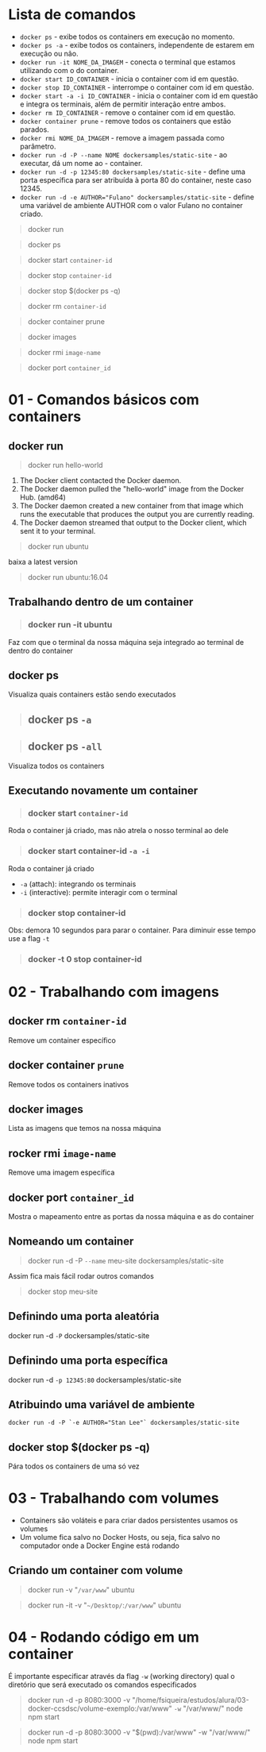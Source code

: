# Lista de comandos

- `docker ps` - exibe todos os containers em execução no momento.
- `docker ps -a` - exibe todos os containers, independente de estarem em execução ou não.
- `docker run -it NOME_DA_IMAGEM` - conecta o terminal que estamos utilizando com o do container.
- `docker start ID_CONTAINER` - inicia o container com id em questão.
- `docker stop ID_CONTAINER` - interrompe o container com id em questão.
- `docker start -a -i ID_CONTAINER` - inicia o container com id em questão e integra os terminais, além de permitir interação entre ambos.
- `docker rm ID_CONTAINER` - remove o container com id em questão.
- `docker container prune` - remove todos os containers que estão parados.
- `docker rmi NOME_DA_IMAGEM` - remove a imagem passada como parâmetro.
- `docker run -d -P --name NOME dockersamples/static-site` - ao executar, dá um nome ao - container.
- `docker run -d -p 12345:80 dockersamples/static-site` - define uma porta específica para ser atribuída à porta 80 do container, neste caso 12345.
- `docker run -d -e AUTHOR="Fulano" dockersamples/static-site` - define uma variável de ambiente AUTHOR com o valor Fulano no container criado.


> docker run

> docker ps

> docker start `container-id`

> docker stop `container-id`

> docker stop $(docker ps -q)

> docker rm `container-id`

> docker container prune

> docker images

> docker rmi `image-name`

> docker port `container_id`

# 01 - Comandos básicos com containers

##  docker run
> docker run hello-world

 1. The Docker client contacted the Docker daemon.
 2. The Docker daemon pulled the "hello-world" image from the Docker Hub.
    (amd64)
 3. The Docker daemon created a new container from that image which runs the
    executable that produces the output you are currently reading.
 4. The Docker daemon streamed that output to the Docker client, which sent it
    to your terminal.

> docker run ubuntu

baixa a latest version

> docker run ubuntu:16.04


## Trabalhando dentro de um container

> ### docker run -it ubuntu

Faz com que o terminal da nossa máquina seja integrado ao terminal de dentro do container

## docker ps
Visualiza quais containers estão sendo executados

> ## docker ps `-a` 

> ## docker ps `-all` 

Visualiza todos os containers 

## Executando novamente um container

> ### docker start `container-id`

Roda o container já criado, mas não atrela o nosso terminal ao dele

> ### docker start container-id `-a -i`

Roda o container já criado
- `-a` (attach): integrando os terminais
- `-i` (interactive): permite interagir com o terminal

> ### docker stop container-id

Obs: demora 10 segundos para parar o container. Para diminuir esse tempo use a flag `-t`

> ### docker -t 0 stop container-id

# 02 - Trabalhando com imagens

## docker rm `container-id`

Remove um container específico

## docker container `prune`

Remove todos os containers inativos

## docker images

Lista as imagens que temos na nossa máquina

## rocker rmi `image-name`

Remove uma imagem específica

## docker port `container_id`

Mostra o mapeamento entre as portas da nossa máquina e as do container

## Nomeando um container

> docker run -d -P `--name` meu-site dockersamples/static-site

Assim fica mais fácil rodar outros comandos

> docker stop meu-site

## Definindo uma porta aleatória

docker run -d `-P` dockersamples/static-site 

## Definindo uma porta específica

docker run -d `-p 12345:80` dockersamples/static-site

## Atribuindo uma variável de ambiente

    docker run -d -P `-e AUTHOR="Stan Lee"` dockersamples/static-site

## docker stop $(docker ps -q)

Pára todos os containers de uma só vez


# 03 - Trabalhando com volumes

- Containers são voláteis e para criar dados persistentes usamos os volumes
- Um volume fica salvo no Docker Hosts, ou seja, fica salvo no computador onde a Docker Engine está rodando

## Criando um container com volume
> docker run -v "`/var/www`" ubuntu

> docker run -it -v "`~/Desktop/`:`/var/www`" ubuntu

# 04 - Rodando código em um container
 É importante especificar através da flag `-w` (working directory) qual o diretório que será executado os comandos especificados

 > docker run -d -p 8080:3000 -v "/home/fsiqueira/estudos/alura/03-docker-ccsdsc/volume-exemplo:/var/www" `-w` "/var/www/" node npm start 

 > docker run -d -p 8080:3000 -v "$(pwd):/var/www" -w "/var/www/" node npm start 

